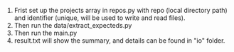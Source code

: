 1. Frist set up the projects array in repos.py with repo (local directory path) and identifier (unique, will be used to write and read files).
2. Then run the data/extract_expecteds.py
3. Then run the main.py
4. result.txt will show the summary, and details can be found in "io" folder.